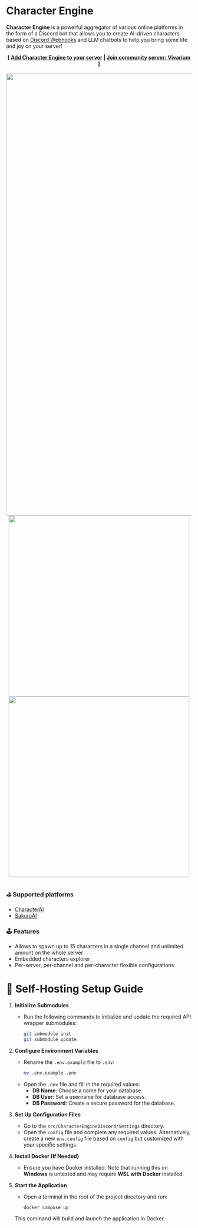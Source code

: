 # Character Engine

**Character Engine** is a powerful aggregator of various online platforms in the form of a Discord bot that allows you to create AI-driven characters based on [Discord Webhooks](https://support.discord.com/hc/en-us/articles/228383668-Intro-to-Webhooks) and LLM chatbots to help you bring some life and joy on your server!<br>

<div align="center">
  <b>
    [ <a href="https://discord.com/oauth2/authorize?client_id=1078278222954905660">Add Character Engine to your server</a> | <a href="https://discord.gg/JtVzgJ8Znh">Join community server: Vivarium</a> ]
    <br>
    <br>
    <img src="https://github.com/user-attachments/assets/31a67276-2acc-410a-ac1f-957b602caebc" width=1200>
    <br>
    <img height=490 src="https://github.com/user-attachments/assets/3f8c89ec-f0d0-4691-8a8f-b36f86bfc016"> 
    <img height=490 src="https://github.com/user-attachments/assets/f8a77085-2710-4cf3-bb2e-78d70b13663a"> 
  </b>
  <br>
</div>

##
### ⛳ Supported platforms
- [CharacterAI](https://character.ai/)
- [SakuraAI](https://www.sakura.fm/)

### 🕹 Features
- Allows to spawn up to 15 characters in a single channel and unlimited amount on the whole server
- Embedded characters explorer
- Per-server, per-channel and per-character flexible configurations

##
# 🚀 Self-Hosting Setup Guide

1. **Initialize Submodules**
   - Run the following commands to initialize and update the required API wrapper submodules:
     ```bash
     git submodule init
     git submodule update
     ```

2. **Configure Environment Variables**
   - Rename the `.env.example` file to `.env`:
     ```bash
     mv .env.example .env
     ```
   - Open the `.env` file and fill in the required values:
     - **DB Name**: Choose a name for your database.
     - **DB User**: Set a username for database access.
     - **DB Password**: Create a secure password for the database.

3. **Set Up Configuration Files**
   - Go to the `src/CharacterEngineDiscord/Settings` directory.
   - Open the `config` file and complete any required values. Alternatively, create a new `env.config` file based on `config` but customized with your specific settings.

4. **Install Docker (If Needed)**
   - Ensure you have Docker installed. Note that running this on **Windows** is untested and may require **WSL with Docker** installed.

5. **Start the Application**
   - Open a terminal in the root of the project directory and run:
     ```bash
     docker compose up
     ```
   
   This command will build and launch the application in Docker.
